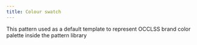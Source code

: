 ```yaml
---
title: Colour swatch
---
```


This pattern used as a default template to represent OCCLSS brand color palette inside the pattern library